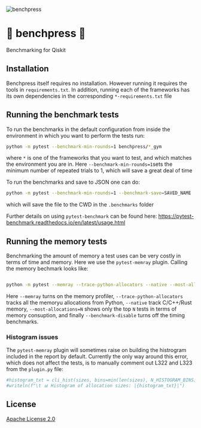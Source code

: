 ![benchpress](https://media.github.ibm.com/user/152294/files/d93c265c-44c1-4a5d-82bd-494342ede900)


# :construction: benchpress :construction:
Benchmarking for Qiskit

## Installation

Benchpress itself requires no installation.  However running it requires the tools in `requirements.txt`.  In addition, running each of the frameworks has its own dependencies in the corresponding `*-requirements.txt` file



## Running the benchmark tests

To run the benchmarks in the default configuration from inside the environment in which you want to perform the tests run:

```bash
python -m pytest --benchmark-min-rounds=1 benchpress/*_gym
```
where `*` is one of the frameworks that you want to test, and which matches the environment you are in.  Here `--benchmark-min-rounds=1`sets the minimum number of repeated trials to 1, which will save a great deal of time

To run the benchmarks and save to JSON one can do:

```bash
python -m pytest --benchmark-min-rounds=1 --benchmark-save=SAVED_NAME  benchpress/*_gym
```
which will save the file to the CWD in the `.benchmarks` folder

Further details on using `pytest-benchmark` can be found here: https://pytest-benchmark.readthedocs.io/en/latest/usage.html


## Running the memory tests

Benchmarking the amount of memory a  test uses can be very costly in terms of time and memory.  Here we use the `pytest-memray` plugin.  Calling the memory bechmark looks like:

```bash

python -m pytest --memray --trace-python-allocators --native --most-allocations=100 --benchmark-disable benchpress/*_gym
```

Here `--memray` turns on the memory profiler, `--trace-python-allocators` tracks all the memoryu allocations from Python, `--native` track C/C++/Rust memory, `--most-allocations=N` shows only the top `N` tests in terms of memory consuption, and finally `--benchmark-disable` turns off the timing benchmarks.

### Histogram issues

The `pytest-memray` plugin will sometimes raise on building the histrogram included in the report by default.  Currently the only way around this error, which does not affect the tests, is to manually comment out L322 and L323 from the `plugin.py` file:

```python
#histogram_txt = cli_hist(sizes, bins=min(len(sizes), N_HISTOGRAM_BINS))
#writeln(f"\t 📊 Histogram of allocation sizes: |{histogram_txt}|")
```

## License

[Apache License 2.0](LICENSE.txt)

